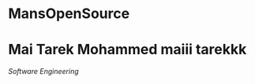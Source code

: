 # MansOpenSource
Mai Tarek Mohammed 
 **maiii tarekkk**
 =========================
 *Software Engineering*
